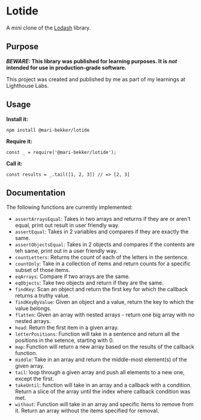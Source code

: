 # Lotide

A mini clone of the [Lodash](https://lodash.com) library.

## Purpose

**_BEWARE:_ This library was published for learning purposes. It is _not_ intended for use in production-grade software.**

This project was created and published by me as part of my learnings at Lighthouse Labs. 

## Usage

**Install it:**

`npm install @mari-bekker/lotide`

**Require it:**

`const _ = require('@mari-bekker/lotide');`

**Call it:**

`const results = _.tail([1, 2, 3]) // => [2, 3]`

## Documentation

The following functions are currently implemented:

* `assertArraysEqual`: Takes in two arrays and returns if they are or aren't equal, print out result in user friendly way. 
* `assertEqual`: Takes in 2 variables and compares if they are exactly the same. 
* `assertObjectsEqual`: Takes in 2 objects and compares if the contents are teh same, print out in a user friendly way. 
* `countLetters`: Returns the count of each of the letters in the sentence.
* `countOnly`: Take in a collection of items and return counts for a specific subset of those items.
* `eqArrays`: Compare if two arrays are the same. 
* `eqObjects`: Take two objects and return if they are the same. 
* `findKey`: Scan an object and return the first key for which the callback returns a truthy value.
* `findKeyByValue`: Given an object and a value, return the key to which the value belongs. 
* `flatten`: Given an array with nested arrays - return one big array with no nested arrays.
* `head`: Return the first item in a given array.
* `letterPositions`: Function will take in a sentence and return all the positions in the setence, starting with 0.
* `map`: Function will return a new array based on the results of the callback function.
* `middle`: Take in an array and return the middle-most element(s) of the given array.
* `tail`: loop through a given array and push all elements to a new one, except the first.
* `takeUntil`: function will take in an array and a callback with a condition. Return a slice of the array until the index where callback condition was met.
* `without`: Function will take in an array and specific items to remove from it. Return an array without the items specified for removal. 


